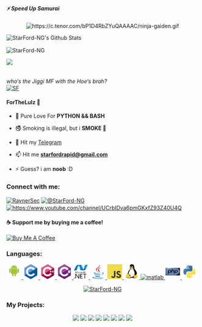 <p align="center">
<!--  <img alt="https://avatars.githubusercontent.com/u/67552744?v=4" width="150px" src="    priflr pic   " /> -->
<!--  <img src="https://github-readme-stats.anuraghazra1.vercel.app/api/top-langs/?username=StarFord-NG&hide=ruby,perl&hide_border=true" /> -->

##### ⚡ Speed Up Samurai 
<p align="center"><img alt="https://c.tenor.com/bP1D4RbZYuQAAAAC/ninja-gaiden.gif" width="250px" src="https://c.tenor.com/bP1D4RbZYuQAAAAC/ninja-gaiden.gif" /></p>

<img alt="StarFord-NG's Github Stats" src="https://github-readme-stats.vercel.app/api?username=StarFord-NG&show_icons=true&include_all_commits=true&hide_border=true&theme=chartreuse-dark" />
<p><img align="center" src="https://github-readme-streak-stats.herokuapp.com/?user=StarFord-NG&theme=chartreuse-dark" alt="StarFord-NG" /></p>
</p>

<p>
  <a href="#"><img src="https://activity-graph.herokuapp.com/graph?username=StarFord-NG&bg_color=2D2B55&color=A297E6&line=A297E6&point=D9B60C"></a>
</p>
</br>
<i>who‘s the Jiggi MF with the Hoe‘s brah?</i><br>
<a href=""><img align="center" src="https://readme-jokes.vercel.app/api" alt="SF"></a>


#### ForTheLulz  👋

- 💌 Pure Love For **PYTHON && BASH**

- 🚭 Smoking is illegal, but i **SMOKE 🤒** 

- 💬 Hit my [Telegram](https://t.me/Abbarh22)

- 📫 Hit me **starfordrapid@gmail.com**

- ⚡ Guess? i am **noob** :D

<h3 align="left">Connect with me:</h3>
<p align="left">
<a href="https://www.facebook.com/profile.php?id=100070354313636" target="blank"><img align="center" src="https://cdn.jsdelivr.net/npm/simple-icons@3.0.1/icons/facebook.svg" alt="RaynerSec" height="30" width="40" /></a>
<a href="https://twitter.com/Abbarh_22" target="blank"><img align="center" src="https://cdn.jsdelivr.net/npm/simple-icons@3.0.1/icons/medium.svg" alt="@StarFord-NG" height="30" width="40" /></a>
<a href="https://m.youtube.com/channel/UCfibIPgqNCmm_3QgGLE9N3w" target="blank"><img align="center" src="https://cdn.jsdelivr.net/npm/simple-icons@3.0.1/icons/youtube.svg" alt="https://www.youtube.com/channel/UCrbIDva6pmGKxfZ93Z40U4Q" height="30" width="40" /></a>
</p>

#### ☕ Support me by buying me a coffee!

<a href="https://paypal.me/donateabba" target="_blank"><img src="https://cdn.buymeacoffee.com/buttons/default-orange.png" alt="Buy Me A Coffee" height="30px" width="200px"></a>

<h3 align="left">Languages:</h3>
<p align="left"> <a href="https://developer.android.com" target="_blank"> <img src="https://raw.githubusercontent.com/devicons/devicon/master/icons/android/android-original-wordmark.svg" alt="android" width="40" height="40"/> </a> <a href="https://www.cprogramming.com/" target="_blank"> <img src="https://raw.githubusercontent.com/devicons/devicon/master/icons/c/c-original.svg" alt="c" width="40" height="40"/> </a> <a href="https://www.w3schools.com/cpp/" target="_blank"> <img src="https://raw.githubusercontent.com/devicons/devicon/master/icons/cplusplus/cplusplus-original.svg" alt="cplusplus" width="40" height="40"/> </a> <a href="https://www.w3schools.com/cs/" target="_blank"> <img src="https://raw.githubusercontent.com/devicons/devicon/master/icons/csharp/csharp-original.svg" alt="csharp" width="40" height="40"/> </a> <a href="https://dotnet.microsoft.com/" target="_blank"> <img src="https://raw.githubusercontent.com/devicons/devicon/master/icons/dot-net/dot-net-original-wordmark.svg" alt="dotnet" width="40" height="40"/> </a> <a href="https://www.java.com" target="_blank"> <img src="https://raw.githubusercontent.com/devicons/devicon/master/icons/java/java-original.svg" alt="java" width="40" height="40"/> </a> <a href="https://developer.mozilla.org/en-US/docs/Web/JavaScript" target="_blank"> <img src="https://raw.githubusercontent.com/devicons/devicon/master/icons/javascript/javascript-original.svg" alt="javascript" width="40" height="40"/> </a> <a href="https://www.linux.org/" target="_blank"> <img src="https://raw.githubusercontent.com/devicons/devicon/master/icons/linux/linux-original.svg" alt="linux" width="40" height="40"/> </a> <a href="https://www.mathworks.com/" target="_blank"> <img src="https://raw.githubusercontent.com/simple-icons/simple-icons/master/icons/mathworks.svg" alt="matlab" width="40" height="40"/> </a> <a href="https://www.php.net" target="_blank"> <img src="https://raw.githubusercontent.com/devicons/devicon/master/icons/php/php-original.svg" alt="php" width="40" height="40"/> </a> <a href="https://www.python.org" target="_blank"> <img src="https://raw.githubusercontent.com/devicons/devicon/master/icons/python/python-original.svg" alt="python" width="40" height="40"/> </a> </p>

<p align="center">
  <a href="https://github.com/StarFord-NG"><img title="StarFord-NG" src="https://github-readme-stats.vercel.app/api/top-langs/?username=StarFord-NG&layout=compact&theme=dark"></a>
</p>
<h3 align="left">My Projects:</h3>
<p align="center">
<a href="https://github.com/StarFord-NG/Pro-SQLI"><img src="https://github-readme-stats.vercel.app/api/pin/?username=StarFord-NG&repo=Pro-SQLI&theme=dark"></a>
<a href="https://github.com/StarFord-NG/Info-Sec-Dork-List"><img src="https://github-readme-stats.vercel.app/api/pin/?username=StarFord-NG&repo=Info-Sec-Dork-List&theme=dark"></a>
<a href="https://github.com/StarFord-NG/SQLI-Dios-Bypass<img src="https://github-readme-stats.vercel.app/api/pin/?username=StarFord-NG&repo=SQLI-Dios-Bypass&theme=dark"></a>
<a href="https://github.com/StarFord-NG/TOS-INSTALLER"><img src="https://github-readme-stats.vercel.app/api/pin/?username=StarFord-NG&repo=TOS-INSTALLER&theme=dark"></a>
<a href="https://github.com/StarFord-NG/RootTerminal"><img src="https://github-readme-stats.vercel.app/api/pin/?username=StarFord-NG&repo=RootTerminal&theme=dark"></a>
<a href="https://github.com/StarFord-NG/Autopayload"><img src="https://github-readme-stats.vercel.app/api/pin/?username=StarFord-NG&repo=Autopayload&theme=dark"></a>
<a href="https://github.com/StarFord-NG/Nethunter"><img src="https://github-readme-stats.vercel.app/api/pin/?username=StarFord-NG&repo=Nethunter&theme=dark"></a>
<a href="https://github.com/StarFord-NG/HammerDOS"><img src="https://github-readme-stats.vercel.app/api/pin/?username=StarFord-NG&repo=HammerDOS&theme=dark"></a>
<a href="https://github.com/StarFord-NG/SecLists"><img src="https://github-readme-stats.vercel.app/api/pin/?username=StarFord-NG&repo=SecLists&theme=dark"></a>
</p>

<!--
